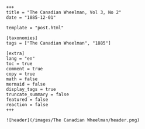 
    +++
    title = "The Canadian Wheelman, Vol 3, No 2"
    date = "1885-12-01"

    template = "post.html"

    [taxonomies]
    tags = ["The Canadian Wheelman", "1885"]

    [extra]
    lang = "en"
    toc = true
    comment = true
    copy = true
    math = false
    mermaid = false
    display_tags = true
    truncate_summary = false
    featured = false
    reaction = false
    +++

    ![header](/images/The Canadian Wheelman/header.png)

    